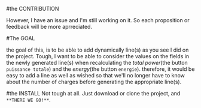 #the CONTRIBUTION

However, I have an issue and I'm still working on it. So each proposition or feedback will be more aprreciated.

#The GOAL

the goal of this, is to be able to add dynamically line(s) as you see I did on the project. Tough, I want to be able
 to consider the values on the fields in the newly generated line(s) when recalculating the _total power_(the button 
 `puissance totale`) and the _energy_(the button `energie`). therefore, it would be easy to add a line as well as wished
  so that we'll no longer have to know about the number of charges before generating the appropriate line(s).
 
 #the INSTALL
 Not tough at all. Just download or clone the project, and `**THERE WE GO!**`. 